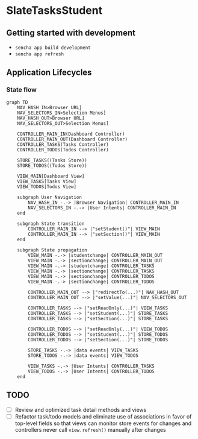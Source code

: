 # SlateTasksStudent

## Getting started with development

- `sencha app build development`
- `sencha app refresh`

## Application Lifecycles

### State flow

```mermaid
graph TD
    NAV_HASH_IN>Browser URL]
    NAV_SELECTORS_IN>Selection Menus]
    NAV_HASH_OUT>Browser URL]
    NAV_SELECTORS_OUT>Selection Menus]

    CONTROLLER_MAIN_IN(Dashboard Controller)
    CONTROLLER_MAIN_OUT(Dashboard Controller)
    CONTROLLER_TASKS(Tasks Controller)
    CONTROLLER_TODOS(Todos Controller)

    STORE_TASKS((Tasks Store))
    STORE_TODOS((Todos Store))

    VIEW_MAIN[Dashboard View]
    VIEW_TASKS[Tasks View]
    VIEW_TODOS[Todos View]

    subgraph User Navigation
        NAV_HASH_IN -.-> |Browser Navigation| CONTROLLER_MAIN_IN
        NAV_SELECTORS_IN -.-> |User Intents| CONTROLLER_MAIN_IN
    end

    subgraph State transition
        CONTROLLER_MAIN_IN --> |"setStudent()"| VIEW_MAIN
        CONTROLLER_MAIN_IN --> |"setSection()"| VIEW_MAIN
    end

    subgraph State propagation
        VIEW_MAIN -.-> |studentchange| CONTROLLER_MAIN_OUT
        VIEW_MAIN -.-> |sectionchange| CONTROLLER_MAIN_OUT
        VIEW_MAIN -.-> |studentchange| CONTROLLER_TASKS
        VIEW_MAIN -.-> |sectionchange| CONTROLLER_TASKS
        VIEW_MAIN -.-> |sectionchange| CONTROLLER_TODOS
        VIEW_MAIN -.-> |sectionchange| CONTROLLER_TODOS

        CONTROLLER_MAIN_OUT --> |"redirectTo(...)"| NAV_HASH_OUT
        CONTROLLER_MAIN_OUT --> |"setValue(...)"| NAV_SELECTORS_OUT

        CONTROLLER_TASKS --> |"setReadOnly(...)"| VIEW_TASKS
        CONTROLLER_TASKS --> |"setStudent(...)"| STORE_TASKS
        CONTROLLER_TASKS --> |"setSection(...)"| STORE_TASKS

        CONTROLLER_TODOS --> |"setReadOnly(...)"| VIEW_TODOS
        CONTROLLER_TODOS --> |"setStudent(...)"| STORE_TODOS
        CONTROLLER_TODOS --> |"setSection(...)"| STORE_TODOS

        STORE_TASKS -.-> |data events| VIEW_TASKS
        STORE_TODOS -.-> |data events| VIEW_TODOS

        VIEW_TASKS -.-> |User Intents| CONTROLLER_TASKS
        VIEW_TODOS -.-> |User Intents| CONTROLLER_TODOS
    end
```


## TODO

- [ ] Review and optimized task detail methods and views
- [ ] Refactor task/todo models and eliminate use of associations in favor of top-level fields so that views can monitor store events for changes and controllers never call `view.refresh()` manually after changes